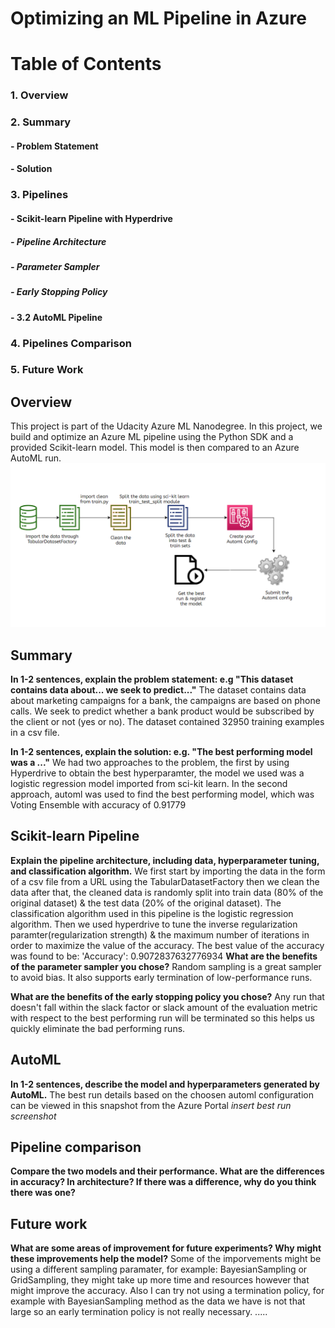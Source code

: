 # Optimizing an ML Pipeline in Azure

# Table of Contents
### 1. Overview
### 2. Summary 
 ####   - Problem Statement
 ####   - Solution
### 3. Pipelines
 ####   - Scikit-learn Pipeline with Hyperdrive
  #####   - Pipeline Architecture
  #####   - Parameter Sampler 
  #####   - Early Stopping Policy 
 ####   - 3.2 AutoML Pipeline
### 4. Pipelines Comparison 
### 5. Future Work


## Overview
This project is part of the Udacity Azure ML Nanodegree.
In this project, we build and optimize an Azure ML pipeline using the Python SDK and a provided Scikit-learn model.
This model is then compared to an Azure AutoML run.
![Screenshot](automl_pipeline.png)


## Summary
**In 1-2 sentences, explain the problem statement: e.g "This dataset contains data about... we seek to predict..."**
The dataset contains data about marketing campaigns for a bank, the campaigns are based on phone calls. We seek to predict whether a bank product would be subscribed by the client or not (yes or no).
The dataset contained 32950 training examples in a csv file.

**In 1-2 sentences, explain the solution: e.g. "The best performing model was a ..."**
We had two approaches to the problem, the first by using Hyperdrive to obtain the best hyperparamter, the model we used was a logistic regression model imported from sci-kit learn. 
In the second approach, automl was used to find the best performing model, which was Voting Ensemble with accuracy of 0.91779

## Scikit-learn Pipeline
**Explain the pipeline architecture, including data, hyperparameter tuning, and classification algorithm.**
We first start by importing the data in the form of a csv file from a URL using the TabularDatasetFactory then we clean the data after that, 
the cleaned data is randomly split into train data (80% of the original dataset) & the test data (20% of the original dataset).
The classification algorithm used in this pipeline is the logistic regression algorithm.
Then we used hyperdrive to tune the inverse regularization paramter(regularization strength) & the maximum number of iterations in order to maximize the value of the accuracy. The best value of the accuracy was found to be: 'Accuracy': 0.9072837632776934
**What are the benefits of the parameter sampler you chose?**
Random sampling is a great sampler to avoid bias. It also supports early termination of low-performance runs.

**What are the benefits of the early stopping policy you chose?**
Any run that doesn't fall within the slack factor or slack amount of the evaluation metric with respect to the best performing run will be terminated so this helps us quickly eliminate the bad performing runs.
## AutoML
**In 1-2 sentences, describe the model and hyperparameters generated by AutoML.**
The best run details based on the choosen automl configuration can be viewed in this snapshot from the Azure Portal *insert best run screenshot*

## Pipeline comparison
**Compare the two models and their performance. What are the differences in accuracy? In architecture? If there was a difference, why do you think there was one?**

## Future work
**What are some areas of improvement for future experiments? Why might these improvements help the model?**
Some of the imporvements might be using a different sampling paramater, for example: BayesianSampling or GridSampling, they might take up more time and resources however that might improve the accuracy.
Also I can try not using a termination policy, for example with BayesianSampling method as the data we have is not that large so an early termination policy is not really necessary. 
.....
